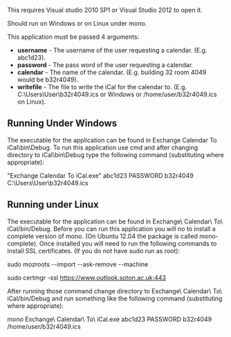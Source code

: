 This requires Visual studio 2010 SP1 or Visual Studio 2012 to open it.

Should run on Windows or on Linux under mono.

This application must be passed 4 arguments:
  

-  **username** - The username of the user requesting a calendar. (E.g. abc1d23).
-  **password** - The pass word of the user requesting a calendar.
-  **calendar** - The name of the calendar. (E.g. building 32 room 4049 would be b32r4049).
-  **writefile** - The file to write the iCal for the calendar to. (E.g. C:\Users\User\b32r4049.ics or Windows or /home/user/b32r4049.ics on Linux).


## Running Under Windows ##
The executable for the application can be found in Exchange Calendar To iCal\bin\Debug.  To run this application use cmd and after changing directory
to iCal\bin\Debug type the following command (substituting where appropriate):

  "Exchange Calendar To iCal.exe" abc1d23 PASSWORD b32r4049 C:\Users\User\b32r4049.ics


## Running under Linux ##
The executable for the application can be found in Exchange\ Calendar\ To\ iCal/bin/Debug.  Before you can run this application you will no to install 
a complete version of mono.  (On Ubuntu 12.04 the package is called mono-complete).  Once installed you will need to run the following commands to
install SSL certificates.  (If you do not have sudo run as root):

  sudo mozroots --import --ask-remove --machine

  sudo certmgr -ssl https://www.outlook.soton.ac.uk:443

After running those command change directory to Exchange\ Calendar\ To\ iCal/bin/Debug and run something like the following command (substituting 
where appropriate):

  mono Exchange\ Calendar\ To\ iCal.exe abc1d23 PASSWORD b32r4049 /home/user/b32r4049.ics

